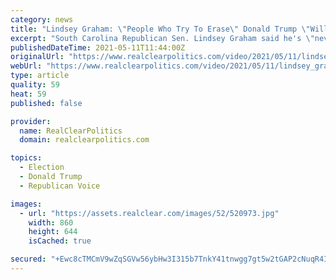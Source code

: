 ```yaml
---
category: news
title: "Lindsey Graham: \"People Who Try To Erase\" Donald Trump \"Will End Up Getting Erased\""
excerpt: "South Carolina Republican Sen. Lindsey Graham said he's \"never been more concerned\" about national security during an interview with FNC's Sean Hannity."
publishedDateTime: 2021-05-11T11:44:00Z
originalUrl: "https://www.realclearpolitics.com/video/2021/05/11/lindsey_graham_people_who_try_to_erase_donald_trump_will_end_up_getting_erased.html"
webUrl: "https://www.realclearpolitics.com/video/2021/05/11/lindsey_graham_people_who_try_to_erase_donald_trump_will_end_up_getting_erased.html"
type: article
quality: 59
heat: 59
published: false

provider:
  name: RealClearPolitics
  domain: realclearpolitics.com

topics:
  - Election
  - Donald Trump
  - Republican Voice

images:
  - url: "https://assets.realclear.com/images/52/520973.jpg"
    width: 860
    height: 644
    isCached: true

secured: "+Ewc8cTMCmV9wZqSGVw56ybHw3I315b7TnkY41tnwgg7gt5w2tGAP2cNuqR4I194SmIVwGwgnNqRouTrG/QpumXWEtfp9s7zU3+77t6LHk3FJn7cVE/JX18MNTa6eGO0H3AuqsSbrGsEh0Gdl9OktkUanMwtRov9UTyc/dsBXEYDD0xxIrEk1MIm88xs12dPKQrzPbIibXRAwLLfZQ+4fTyye2kpcYNThqumRstsenGnioaNRW9/78D5dden8u4m6DcM26k0wodQoGPKRPL1K2FurjTqT28G1AnLefr/KHNI+O7pmWWo+pnvf2ruHZfZ6OJT2a3VoZ0HAry/Ns2oXBZjvewD8AXJOYc8FzcEz6Y=;hqj129elrnm/EeEvNFd97A=="
---
```


